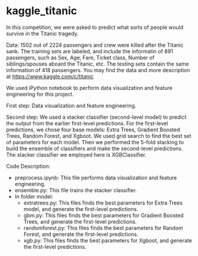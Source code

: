 # kaggle_titanic

In this competition, we were asked to predict what sorts of people would survive in the Titanic tragedy. 

Data: 1502 out of 2224 passengers and crew were killed after the Titanic sank. The training sets are labeled, and include the informatin of 891 passengers, such as Sex, Age, Fare, Ticket class, Number of siblings/spouses aboard the Titanic, etc. The testing sets contain the same information of 418 passengers. You may find the data and more description at https://www.kaggle.com/c/titanic

We used iPython notebook to perform data visualization and feature engineering for this project. 

First step: Data visualization and feature engineering. 

Second step:  We used a stacker classifier (second-level model) to predict the output from the earlier first-level predictions. For the first-level predictions, we chose four base models: Extra Trees, Gradient Boosted Trees, Random Forest, and Xgboot. We used grid search to find the best set of parameters for each model. Then we performed the 5-fold stacking to build the ensemble of classifiers and make the second-level predictions. The stacker classifier we employed here is XGBClassifier.

Code Description:

- preprocess.ipynb: This file performs data visualization and feature engineering.
- ensemble.py: This file trains the stacker classifier.
- In folder model:
  - extratrees.py: This files finds the best parameters for Extra Trees model, and generate the first-level predictions.
  - gbm.py: This files finds the best parameters for Gradient Boosted Trees, and generate the first-level predictions.
  - randomforest.py: This files finds the best parameters for Random Forest, and generate the first-level predictions.
  - xgb.py: This files finds the best parameters for Xgboot, and generate the first-level predictions.
  







